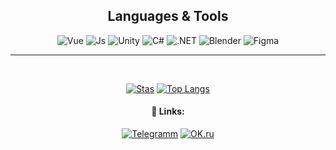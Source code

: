 <div align="center">

## **Languages & Tools**
![Vue](https://img.shields.io/badge/vue-fff?style=for-the-badge&logo=vuedotjs&link=https://vuejs.org/)
![Js](https://img.shields.io/badge/Js-000?style=for-the-badge&logo=javascript&link=https://js.org/)
![Unity](https://img.shields.io/badge/Unity-383838?style=for-the-badge&logo=unity&link=https://unity.com)
![C#](https://img.shields.io/badge/C%23-1F1F1F?style=for-the-badge&logo=csharp&logoColor=BE73D9&link=https://dotnet.microsoft.com/en-us/languages/csharp)
![.NET](https://img.shields.io/badge/.NET-512AD5?style=for-the-badge&logo=.net&link=https://dotnet.microsoft.com/en-us/)
![Blender](https://img.shields.io/badge/Blender-8C8C8C?style=for-the-badge&logo=blender&link=https://store.steampowered.com/app/365670/Blender/)
![Figma](https://img.shields.io/badge/Figma-292929?style=for-the-badge&logo=figma&logoColor=ffffff&link=https://www.figma.com)
___
</br>

[![Stas](https://github-readme-stats.vercel.app/api?username=sha-255&show_icons=true&theme=dark#gh-dark-mode-only)](https://github.com/anuraghazra/github-readme-stats)
[![Top Langs](https://github-readme-stats.vercel.app/api/top-langs/?username=sha-255&show_icons=true&layout=compact&theme=dark#gh-dark-mode-only)](https://github.com/anuraghazra/github-readme-stats)
</details>

#### 🔗 Links:
[![Telegramm](https://img.shields.io/badge/Telegram-383838?style=flat&logo=telegram)](https://t.me/sha260)
[![OK.ru](https://img.shields.io/badge/Одноклассники-ffffff?style=flat&logo=odnoklassniki)](https://t.me/sha260)
</div>
